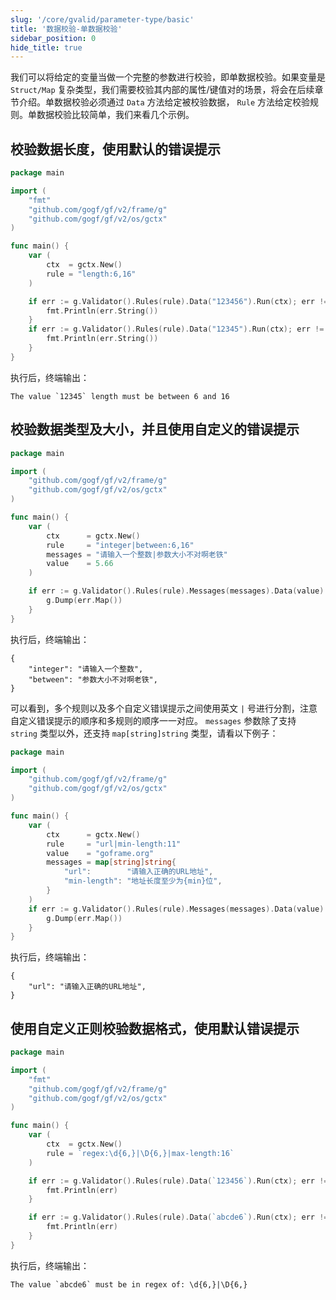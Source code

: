 ```yaml
---
slug: '/core/gvalid/parameter-type/basic'
title: '数据校验-单数据校验'
sidebar_position: 0
hide_title: true
---
```


我们可以将给定的变量当做一个完整的参数进行校验，即单数据校验。如果变量是 `Struct/Map` 复杂类型，我们需要校验其内部的属性/键值对的场景，将会在后续章节介绍。单数据校验必须通过 `Data` 方法给定被校验数据， `Rule` 方法给定校验规则。单数据校验比较简单，我们来看几个示例。

## 校验数据长度，使用默认的错误提示

```go
package main

import (
    "fmt"
    "github.com/gogf/gf/v2/frame/g"
    "github.com/gogf/gf/v2/os/gctx"
)

func main() {
    var (
        ctx  = gctx.New()
        rule = "length:6,16"
    )

    if err := g.Validator().Rules(rule).Data("123456").Run(ctx); err != nil {
        fmt.Println(err.String())
    }
    if err := g.Validator().Rules(rule).Data("12345").Run(ctx); err != nil {
        fmt.Println(err.String())
    }
}
```

执行后，终端输出：

```
The value `12345` length must be between 6 and 16
```

## 校验数据类型及大小，并且使用自定义的错误提示

```go
package main

import (
    "github.com/gogf/gf/v2/frame/g"
    "github.com/gogf/gf/v2/os/gctx"
)

func main() {
    var (
        ctx      = gctx.New()
        rule     = "integer|between:6,16"
        messages = "请输入一个整数|参数大小不对啊老铁"
        value    = 5.66
    )

    if err := g.Validator().Rules(rule).Messages(messages).Data(value).Run(ctx); err != nil {
        g.Dump(err.Map())
    }
}
```

执行后，终端输出：

```
{
    "integer": "请输入一个整数",
    "between": "参数大小不对啊老铁",
}
```

可以看到，多个规则以及多个自定义错误提示之间使用英文 `|` 号进行分割，注意自定义错误提示的顺序和多规则的顺序一一对应。 `messages` 参数除了支持 `string` 类型以外，还支持 `map[string]string` 类型，请看以下例子：

```go
package main

import (
    "github.com/gogf/gf/v2/frame/g"
    "github.com/gogf/gf/v2/os/gctx"
)

func main() {
    var (
        ctx      = gctx.New()
        rule     = "url|min-length:11"
        value    = "goframe.org"
        messages = map[string]string{
            "url":        "请输入正确的URL地址",
            "min-length": "地址长度至少为{min}位",
        }
    )
    if err := g.Validator().Rules(rule).Messages(messages).Data(value).Run(ctx); err != nil {
        g.Dump(err.Map())
    }
}
```

执行后，终端输出：

```
{
    "url": "请输入正确的URL地址",
}
```

## 使用自定义正则校验数据格式，使用默认错误提示

```go
package main

import (
    "fmt"
    "github.com/gogf/gf/v2/frame/g"
    "github.com/gogf/gf/v2/os/gctx"
)

func main() {
    var (
        ctx  = gctx.New()
        rule = `regex:\d{6,}|\D{6,}|max-length:16`
    )

    if err := g.Validator().Rules(rule).Data(`123456`).Run(ctx); err != nil {
        fmt.Println(err)
    }

    if err := g.Validator().Rules(rule).Data(`abcde6`).Run(ctx); err != nil {
        fmt.Println(err)
    }
}
```

执行后，终端输出：

```
The value `abcde6` must be in regex of: \d{6,}|\D{6,}
```